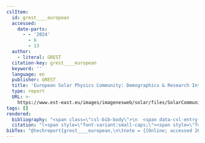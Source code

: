 ```yaml
---
cslItem:
  id: grest____european
  accessed:
    date-parts:
      - - '2024'
        - 6
        - 13
  author:
    - literal: GREST
  citation-key: grest____european
  keyword: ''
  language: en
  publisher: GREST
  title: 'European Solar Physics Community: Demographics & Research Interests'
  type: report
  URL: >-
    https://www.est-east.eu/images/imagenesweb/solar/files/SolarCommunity-compressed.pdf
tags: []
rendered:
  bibliography: "<span class=\"csl-bib-body\">\n  <span data-csl-entry-id=\"grest____european\" class=\"csl-entry\"><span class='author-bib'>GREST</span>. <span class='date-bib'>(o.\_J.)</span>. <span class='title'><i><b><span style=\"font-style:normal;\">European Solar Physics Community: Demographics &#38; Research Interests</span></b></i></span>. GREST. <span class='URL'>Abgerufen 13. Juni 2024, von <a href='https://www.est-east.eu/images/imagenesweb/solar/files/SolarCommunity-compressed.pdf'>LINK</a></span></span>\n</span>"
  citation: "(<span style=\"font-variant:small-caps;\"><span style=\"font-variant:small-caps;\">GREST</span></span>, o.\_J.)"
bibTex: "@techreport{grest____european,\n\tnote = {[Online; accessed 2024-06-13]},\n\tauthor = {{GREST}},\n\tinstitution = {GREST},\n\ttitle = {European {Solar} {Physics} {Community}: Demographics & {Research} {Interests}},\n\turl = {https://www.est-east.eu/images/imagenesweb/solar/files/SolarCommunity-compressed.pdf},\n}\n\n"
---
```

